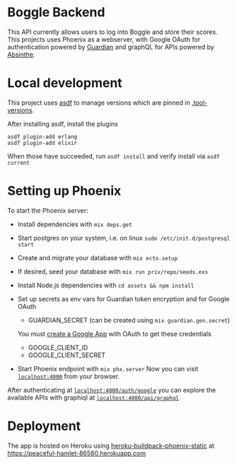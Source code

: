 # Boggle Backend

This API currently allows users to log into Boggle and store their scores.
This projects uses Phoenix as a webserver, with Google OAuth for authentication powered by [Guardian](https://github.com/ueberauth/guardian) and graphQL for APIs powered by [Absinthe](https://github.com/absinthe-graphql/absinthe).

# Local development
This project uses [asdf](https://github.com/asdf-vm/asdf) to manage versions which are pinned in [.tool-versions](./.tool-versions).

After installing asdf, install the plugins
```
asdf plugin-add erlang
asdf plugin-add elixir
```
When those have succeeded, run `asdf install` and verify install via `asdf
current`

# Setting up Phoenix

To start the Phoenix server:

  * Install dependencies with `mix deps.get`
  * Start postgres on your system, i.e. on linux `sudo /etc/init.d/postgresql start`
  * Create and migrate your database with `mix ecto.setup`
  * If desired, seed your database with `mix run priv/repo/seeds.exs`
  * Install Node.js dependencies with `cd assets && npm install`
  * Set up secrets as env vars for Guardian token encryption and for Google OAuth
    * GUARDIAN_SECRET (can be created using `mix guardian.gen.secret`)

     You must [create a Google App](https://console.developers.google.com/apis/) with OAuth to get these credentials
    * GOOGLE_CLIENT_ID
    * GOOGLE_CLIENT_SECRET
  * Start Phoenix endpoint with `mix phx.server`
Now you can visit [`localhost:4000`](http://localhost:4000) from your browser.

After authenticating at [`localhost:4000/auth/google`](http://localhost:4000/auth/google)  you can explore the available APIs with graphiql at  [`localhost:4000/api/graphql`](http://localhost:4000/api/graphql)

# Deployment
The app is hosted on Heroku using [heroku-buildpack-phoenix-static](https://github.com/gjaldon/heroku-buildpack-phoenix-static) at https://peaceful-hamlet-86580.herokuapp.com
